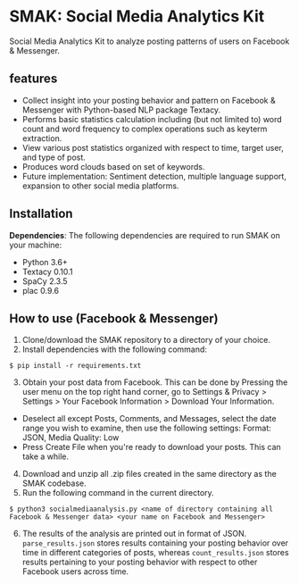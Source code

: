 # SMAK: Social Media Analytics Kit
Social Media Analytics Kit to analyze posting patterns of users on Facebook & Messenger.

## features

* Collect insight into your posting behavior and pattern on Facebook & Messenger with Python-based NLP package Textacy.
* Performs basic statistics calculation including (but not limited to) word count and word frequency to complex operations such as keyterm extraction.
* View various post statistics organized with respect to time, target user, and type of post.
* Produces word clouds based on set of keywords.
* Future implementation: Sentiment detection, multiple language support, expansion to other social media platforms.

## Installation

**Dependencies**: The following dependencies are required to run SMAK on your machine:

* Python 3.6+
* Textacy 0.10.1
* SpaCy 2.3.5
* plac 0.9.6

## How to use (Facebook & Messenger)

1. Clone/download the SMAK repository to a directory of your choice.
2. Install dependencies with the following command:
```
$ pip install -r requirements.txt
```
3. Obtain your post data from Facebook. This can be done by Pressing the user menu on the top right hand corner, go to Settings & Privacy > Settings > Your Facebook Information > Download Your Information.
* Deselect all except Posts, Comments, and Messages, select the date range you wish to examine, then use the following settings: Format: JSON, Media Quality: Low
* Press Create File when you're ready to download your posts. This can take a while.
4. Download and unzip all .zip files created in the same directory as the SMAK codebase.
5. Run the following command in the current directory.
```
$ python3 socialmediaanalysis.py <name of directory containing all Facebook & Messenger data> <your name on Facebook and Messenger>
```
6. The results of the analysis are printed out in format of JSON. `parse_results.json` stores results containing your posting behavior over time in different categories of posts, whereas `count_results.json` stores results pertaining to your posting behavior with respect to other Facebook users across time.
